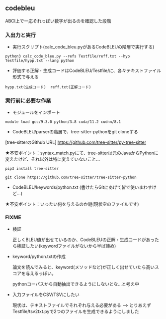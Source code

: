 ## codebleu
  ABCI上で一応それっぽい数字が出るのを確認した段階

### 入出力と実行
  - 実行スクリプト(calc_code_bleu.pyがあるCodeBLEUの階層で実行する)
  ```
  python3 calc_code_bleu.py --refs Testfile/reff.txt --hyp Testfile/hypp.txt --lang python
  ```
  
  - 評価する正解・生成コードはCodeBLEU/Testfile/に、各々テキストファイル形式で与える
  ```
  hypp.txt(生成コード)  reff.txt(正解コード)
  ```
  
### 実行前に必要な作業
  
  - モジュールをインポート
  ```
  module load gcc/9.3.0 python/3.8 cuda/11.2 cudnn/8.1
  ```
  - CodeBLEU/parserの階層で、tree-sitter-pythonをgit cloneする
  
  [tree-sitterのGithub URL] https://github.com/tree-sitter/py-tree-sitter
  
  ★不安ポイント：syntax_match.pyにて、tree-sitterは元のJavaからPythonに変えたけど、それ以外は特に変えていないこと...
  ```
  pip3 install tree-sitter
  
  git clone https://github.com/tree-sitter/tree-sitter-python
  ```
  
  - CodeBLEU/keywords/python.txt (書けたらGitにあげて皆で使いまわすけど...)
  
  ★不安ポイント：いったい何を与えるのか謎(現状空のファイルです)

### FIXME
  - 検証
  
    正しくBLEU値が出せているのか、CodeBLEUの正解・生成コードがあったら検証したい(keywordファイルがないから半ば諦め)
  - keyword/python.txtの作成
  
    論文を読んでみると、keyword(メソッドなど)が正しく出せていたら高いスコアを与えるっぽい。
    
    pythonコーパスから自動抽出できるようにしないとな...と考え中
  - 入力ファイルをCSV/TSVにしたい
    
    現状は、テキストファイルでそれぞれ与える必要がある --> とりあえずTestfile/tsv2txt.pyで2つのファイルを生成できるようにしました
